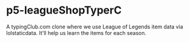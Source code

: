 # p5-leagueShopTyperC
A typingClub.com clone where we use League of Legends item data via lolstaticdata. It'll help us learn the items for each season.
